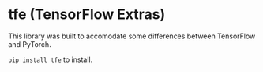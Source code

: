 # tfe (TensorFlow Extras)
This library was built to accomodate some differences between TensorFlow and PyTorch.

`pip install tfe` to install.
